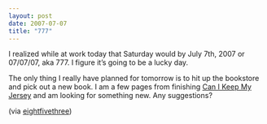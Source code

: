 ```yaml
---
layout: post
date: 2007-07-07
title: "777"
---
```

<p>I realized while at work today that Saturday would by July 7th, 2007 or 07/07/07, aka 777. I figure it’s going to be a lucky day.</p>

<p>The only thing I really have planned for tomorrow is to hit up the bookstore and pick out a new book. I am a few pages from finishing <a href="http://www.amazon.com/Can-Keep-Jersey-Countries-Basketball/dp/034549136X/ref=pd_bbs_sr_1/102-0417443-5800154?ie=UTF8&amp;s=books&amp;qid=1183794345&amp;sr=8-1">Can I Keep My Jersey</a> and am looking for something new. Any suggestions?</p>
 (via <a href="http://www.eightfivethree.com/2007/07/06/777/">eightfivethree</a>)